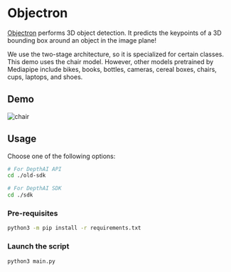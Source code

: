 # Objectron

[Objectron](https://google.github.io/mediapipe/solutions/objectron.html) performs 3D object detection. It predicts the keypoints of a 3D bounding box around an object in the image plane!

We use the two-stage architecture, so it is specialized for certain classes. This demo uses the chair model. However, other models pretrained by Mediapipe include bikes, books, bottles, cameras, cereal boxes, chairs, cups, laptops, and shoes.

## Demo

![chair](https://user-images.githubusercontent.com/60359299/153616321-83f9d7ae-100a-4317-afd4-72bb3d1011d4.gif)

## Usage

Choose one of the following options:
```bash
# For DepthAI API
cd ./old-sdk

# For DepthAI SDK
cd ./sdk
```

### Pre-requisites

```bash
python3 -m pip install -r requirements.txt
```

### Launch the script

```bash
python3 main.py
```